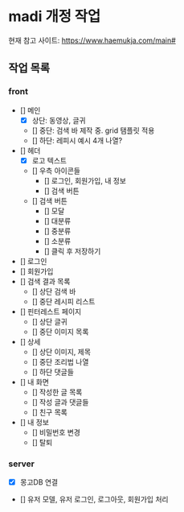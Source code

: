 # madi 개정 작업

현재 참고 사이트: https://www.haemukja.com/main#

## 작업 목록

### front

- [] 메인
  - [x] 상단: 동영상, 글귀
  - [] 중단: 검색 바 제작 중. grid 탬플릿 적용
  - [] 하단: 레피시 예시 4개 나열?
- [] 헤더
  - [x] 로고 텍스트
  - [] 우측 아이콘들
    - [] 로그인, 회원가입, 내 정보
    - [] 검색 버튼
  - [] 검색 버튼
    - [] 모달
    - [] 대분류
    - [] 중분류
    - [] 소분류
    - [] 클릭 후 저장하기
- [] 로그인
- [] 회원가입
- [] 검색 결과 목록
  - [] 상단 검색 바
  - [] 중단 레시피 리스트
- [] 핀터레스트 페이지
  - [] 상단 글귀
  - [] 중단 이미지 목록
- [] 상세
  - [] 상단 이미지, 제목
  - [] 중단 조리법 나열
  - [] 하단 댓글들
- [] 내 화면
  - [] 작성한 글 목록
  - [] 작성 글과 댓글들
  - [] 친구 목록
- [] 내 정보
  - [] 비밀번호 변경
  - [] 탈퇴

### server

- [x] 몽고DB 연결
- [] 유저 모델, 유저 로그인, 로그아웃, 회원가입 처리
